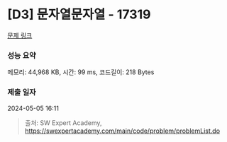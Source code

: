 # [D3] 문자열문자열 - 17319 

[문제 링크](https://swexpertacademy.com/main/code/problem/problemDetail.do?contestProbId=AYgEiwbKy48DFARP) 

### 성능 요약

메모리: 44,968 KB, 시간: 99 ms, 코드길이: 218 Bytes

### 제출 일자

2024-05-05 16:11



> 출처: SW Expert Academy, https://swexpertacademy.com/main/code/problem/problemList.do